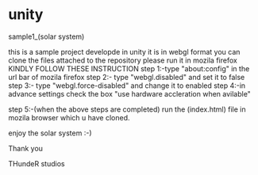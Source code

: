 # unity
sample1_(solar system)


this is a sample project developde in unity 
it is in webgl format
you can clone the files attached to the repository
please run it in mozila firefox 
KINDLY FOLLOW THESE INSTRUCTION 
step 1:-type "about:config" in the url bar of mozila firefox
step 2:- type "webgl.disabled" and set it to false
step 3:- type "webgl.force-disabled" and change it to enabled
step 4:-in advance settings check the box "use hardware accleration when avilable"
 
step 5:-(when the above steps are completed)
run the (index.html) file in mozila browser which u have cloned.


enjoy the solar system :-)



Thank you





THundeR studios 
